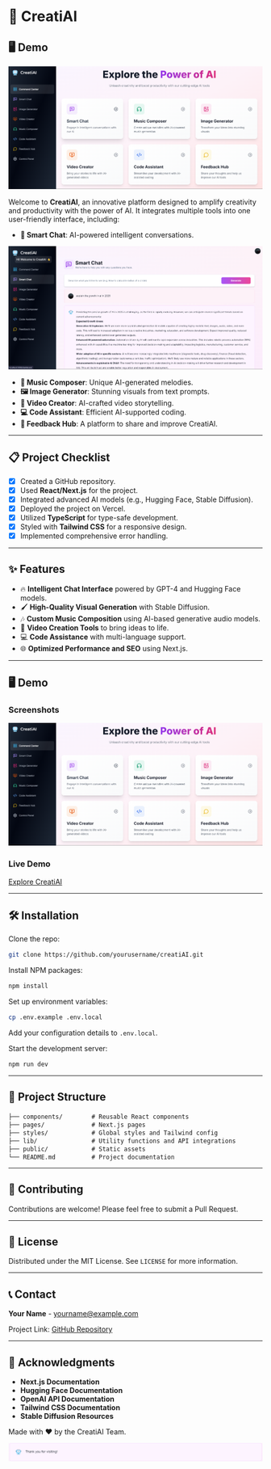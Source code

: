 # 🚀 CreatiAI

## 🖥️ Demo

<div align="center">
   <img src = "imgs/createai%20(1).png">
</div>

Welcome to **CreatiAI**, an innovative platform designed to amplify creativity and productivity with the power of AI. It integrates multiple tools into one user-friendly interface, including:

- **🧠 Smart Chat**: AI-powered intelligent conversations.

<div align="center">
   <img src = "imgs/createai%20(2).png">
</div>

- **🎵 Music Composer**: Unique AI-generated melodies.
- **🖼️ Image Generator**: Stunning visuals from text prompts.
- **🎥 Video Creator**: AI-crafted video storytelling.
- **💻 Code Assistant**: Efficient AI-supported coding.
- **💬 Feedback Hub**: A platform to share and improve CreatiAI.

---

## 📋 Project Checklist

- [x] Created a GitHub repository.
- [x] Used **React/Next.js** for the project.
- [x] Integrated advanced AI models (e.g., Hugging Face, Stable Diffusion).
- [x] Deployed the project on Vercel.
- [x] Utilized **TypeScript** for type-safe development.
- [x] Styled with **Tailwind CSS** for a responsive design.
- [x] Implemented comprehensive error handling.

---

## ✨ Features

- 🔥 **Intelligent Chat Interface** powered by GPT-4 and Hugging Face models.
- 🖌️ **High-Quality Visual Generation** with Stable Diffusion.
- 🎶 **Custom Music Composition** using AI-based generative audio models.
- 🎥 **Video Creation Tools** to bring ideas to life.
- 💻 **Code Assistance** with multi-language support.
- 🌐 **Optimized Performance and SEO** using Next.js.

---

## 🖥️ Demo

### Screenshots
![Feature Overview](imgs/createai%20(1).png)

### Live Demo
[Explore CreatiAI](https://creatiAI-demo.vercel.app)

---

## 🛠️ Installation

Clone the repo:

```bash
git clone https://github.com/yourusername/creatiAI.git
```

Install NPM packages:

```bash
npm install
```

Set up environment variables:

```bash
cp .env.example .env.local
```

Add your configuration details to `.env.local`.

Start the development server:

```bash
npm run dev
```

---

## 📁 Project Structure

```plaintext
├── components/        # Reusable React components
├── pages/             # Next.js pages
├── styles/            # Global styles and Tailwind config
├── lib/               # Utility functions and API integrations
├── public/            # Static assets
└── README.md          # Project documentation
```

---

## 🤝 Contributing

Contributions are welcome! Please feel free to submit a Pull Request.

---

## 📜 License

Distributed under the MIT License. See `LICENSE` for more information.

---

## 📞 Contact

**Your Name** - yourname@example.com

Project Link: [GitHub Repository](https://github.com/yourusername/creatiAI)

---

## 🙏 Acknowledgments

- **Next.js Documentation**
- **Hugging Face Documentation**
- **OpenAI API Documentation**
- **Tailwind CSS Documentation**
- **Stable Diffusion Resources**

Made with ❤️ by the CreatiAI Team.

![Thank You](imgs/createai%20(3).png)
